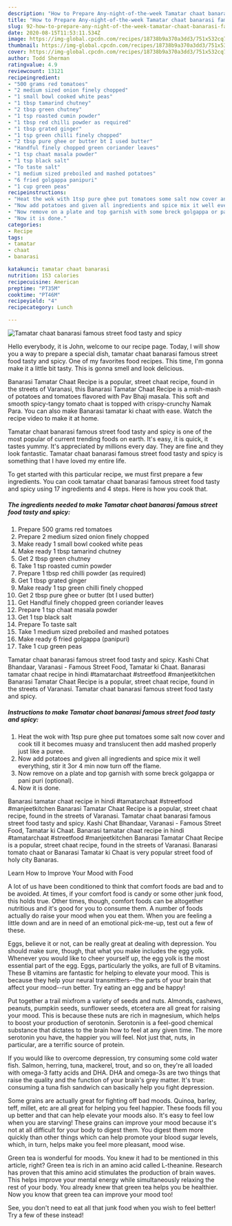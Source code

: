 ```yaml
---
description: "How to Prepare Any-night-of-the-week Tamatar chaat banarasi famous street food tasty and spicy"
title: "How to Prepare Any-night-of-the-week Tamatar chaat banarasi famous street food tasty and spicy"
slug: 92-how-to-prepare-any-night-of-the-week-tamatar-chaat-banarasi-famous-street-food-tasty-and-spicy
date: 2020-08-15T11:53:11.534Z
image: https://img-global.cpcdn.com/recipes/18738b9a370a3dd3/751x532cq70/tamatar-chaat-banarasi-famous-street-food-tasty-and-spicy-recipe-main-photo.jpg
thumbnail: https://img-global.cpcdn.com/recipes/18738b9a370a3dd3/751x532cq70/tamatar-chaat-banarasi-famous-street-food-tasty-and-spicy-recipe-main-photo.jpg
cover: https://img-global.cpcdn.com/recipes/18738b9a370a3dd3/751x532cq70/tamatar-chaat-banarasi-famous-street-food-tasty-and-spicy-recipe-main-photo.jpg
author: Todd Sherman
ratingvalue: 4.9
reviewcount: 13121
recipeingredient:
- "500 grams red tomatoes"
- "2 medium sized onion finely chopped"
- "1 small bowl cooked white peas"
- "1 tbsp tamarind chutney"
- "2 tbsp green chutney"
- "1 tsp roasted cumin powder"
- "1 tbsp red chilli powder as required"
- "1 tbsp grated ginger"
- "1 tsp green chilli finely chopped"
- "2 tbsp pure ghee or butter bt I used butter"
- "Handful finely chopped green coriander leaves"
- "1 tsp chaat masala powder"
- "1 tsp black salt"
- "To taste salt"
- "1 medium sized preboiled and mashed potatoes"
- "6 fried golgappa panipuri"
- "1 cup green peas"
recipeinstructions:
- "Heat the wok with 1tsp pure ghee put tomatoes some salt now cover and cook till it becomes muasy and translucent then add mashed properly just like a puree."
- "Now add potatoes and given all ingredients and spice mix it well everything, stir it 3or 4 min now turn off the flame."
- "Now remove on a plate and top garnish with some breck golgappa or pani puri (optional)."
- "Now it is done."
categories:
- Recipe
tags:
- tamatar
- chaat
- banarasi

katakunci: tamatar chaat banarasi 
nutrition: 153 calories
recipecuisine: American
preptime: "PT35M"
cooktime: "PT46M"
recipeyield: "4"
recipecategory: Lunch

---
```



![Tamatar chaat banarasi famous street food tasty and spicy](https://img-global.cpcdn.com/recipes/18738b9a370a3dd3/751x532cq70/tamatar-chaat-banarasi-famous-street-food-tasty-and-spicy-recipe-main-photo.jpg)

Hello everybody, it is John, welcome to our recipe page. Today, I will show you a way to prepare a special dish, tamatar chaat banarasi famous street food tasty and spicy. One of my favorites food recipes. This time, I'm gonna make it a little bit tasty. This is gonna smell and look delicious.

Banarasi Tamatar Chaat Recipe is a popular, street chaat recipe, found in the streets of Varanasi, this Banarasi Tamatar Chaat Recipe is a mish-mash of potatoes and tomatoes flavored with Pav Bhaji masala. This soft and smooth spicy-tangy tomato chaat is topped with crispy-crunchy Namak Para. You can also make Banarasi tamatar ki chaat with ease. Watch the recipe video to make it at home.

Tamatar chaat banarasi famous street food tasty and spicy is one of the most popular of current trending foods on earth. It's easy, it is quick, it tastes yummy. It's appreciated by millions every day. They are fine and they look fantastic. Tamatar chaat banarasi famous street food tasty and spicy is something that I have loved my entire life.


To get started with this particular recipe, we must first prepare a few ingredients. You can cook tamatar chaat banarasi famous street food tasty and spicy using 17 ingredients and 4 steps. Here is how you cook that.

<!--inarticleads1-->

##### The ingredients needed to make Tamatar chaat banarasi famous street food tasty and spicy:

1. Prepare 500 grams red tomatoes
1. Prepare 2 medium sized onion finely chopped
1. Make ready 1 small bowl cooked white peas
1. Make ready 1 tbsp tamarind chutney
1. Get 2 tbsp green chutney
1. Take 1 tsp roasted cumin powder
1. Prepare 1 tbsp red chilli powder (as required)
1. Get 1 tbsp grated ginger
1. Make ready 1 tsp green chilli finely chopped
1. Get 2 tbsp pure ghee or butter (bt I used butter)
1. Get Handful finely chopped green coriander leaves
1. Prepare 1 tsp chaat masala powder
1. Get 1 tsp black salt
1. Prepare To taste salt
1. Take 1 medium sized preboiled and mashed potatoes
1. Make ready 6 fried golgappa (panipuri)
1. Take 1 cup green peas


Tamatar chaat banarasi famous street food tasty and spicy. Kashi Chat Bhandaar, Varanasi - Famous Street Food, Tamatar ki Chaat. Banarasi tamatar chaat recipe in hindi #tamatarchaat #streetfood #manjeetkitchen Banarasi Tamatar Chaat Recipe is a popular, street chaat recipe, found in the streets of Varanasi. Tamatar chaat banarasi famous street food tasty and spicy. 

<!--inarticleads2-->

##### Instructions to make Tamatar chaat banarasi famous street food tasty and spicy:

1. Heat the wok with 1tsp pure ghee put tomatoes some salt now cover and cook till it becomes muasy and translucent then add mashed properly just like a puree.
1. Now add potatoes and given all ingredients and spice mix it well everything, stir it 3or 4 min now turn off the flame.
1. Now remove on a plate and top garnish with some breck golgappa or pani puri (optional).
1. Now it is done.


Banarasi tamatar chaat recipe in hindi #tamatarchaat #streetfood #manjeetkitchen Banarasi Tamatar Chaat Recipe is a popular, street chaat recipe, found in the streets of Varanasi. Tamatar chaat banarasi famous street food tasty and spicy. Kashi Chat Bhandaar, Varanasi - Famous Street Food, Tamatar ki Chaat. Banarasi tamatar chaat recipe in hindi #tamatarchaat #streetfood #manjeetkitchen Banarasi Tamatar Chaat Recipe is a popular, street chaat recipe, found in the streets of Varanasi. Banarasi tomato chaat or Banarasi Tamatar ki Chaat is very popular street food of holy city Banaras. 

Learn How to Improve Your Mood with Food


A lot of us have been conditioned to think that comfort foods are bad and to be avoided. At times, if your comfort food is candy or some other junk food, this holds true. Other times, though, comfort foods can be altogether nutritious and it's good for you to consume them. A number of foods actually do raise your mood when you eat them. When you are feeling a little down and are in need of an emotional pick-me-up, test out a few of these.

Eggs, believe it or not, can be really great at dealing with depression. You should make sure, though, that what you make includes the egg yolk. Whenever you would like to cheer yourself up, the egg yolk is the most essential part of the egg. Eggs, particularly the yolks, are full of B vitamins. These B vitamins are fantastic for helping to elevate your mood. This is because they help your neural transmitters--the parts of your brain that affect your mood--run better. Try eating an egg and be happy!

Put together a trail mixfrom a variety of seeds and nuts. Almonds, cashews, peanuts, pumpkin seeds, sunflower seeds, etcetera are all great for raising your mood. This is because these nuts are rich in magnesium, which helps to boost your production of serotonin. Serotonin is a feel-good chemical substance that dictates to the brain how to feel at any given time. The more serotonin you have, the happier you will feel. Not just that, nuts, in particular, are a terrific source of protein.

If you would like to overcome depression, try consuming some cold water fish. Salmon, herring, tuna, mackerel, trout, and so on, they're all loaded with omega-3 fatty acids and DHA. DHA and omega-3s are two things that raise the quality and the function of your brain's grey matter. It's true: consuming a tuna fish sandwich can basically help you fight depression. 

Some grains are actually great for fighting off bad moods. Quinoa, barley, teff, millet, etc are all great for helping you feel happier. These foods fill you up better and that can help elevate your moods also. It's easy to feel low when you are starving! These grains can improve your mood because it's not at all difficult for your body to digest them. You digest them more quickly than other things which can help promote your blood sugar levels, which, in turn, helps make you feel more pleasant, mood wise.

Green tea is wonderful for moods. You knew it had to be mentioned in this article, right? Green tea is rich in an amino acid called L-theanine. Research has proven that this amino acid stimulates the production of brain waves. This helps improve your mental energy while simultaneously relaxing the rest of your body. You already knew that green tea helps you be healthier. Now you know that green tea can improve your mood too!

See, you don't need to eat all that junk food when you wish to feel better! Try a few of these instead!

